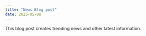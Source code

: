```yaml
---
title: "News Blog post"
date: 2025-05-08
---
```


This blog post creates trending news and other latest information.
